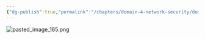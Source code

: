 ```yaml
---
{"dg-publish":true,"permalink":"/chapters/domain-4-network-security/domain-4-network-security/4-14-preventing-threats/","noteIcon":""}
---
```



![pasted_image_165.png](/img/user/pasted_image_165.png)